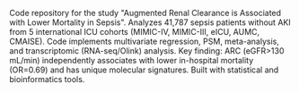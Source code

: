 
Code repository for the study "Augmented Renal Clearance is Associated with Lower Mortality in Sepsis". Analyzes 41,787 sepsis patients without AKI from 5 international ICU cohorts (MIMIC-IV, MIMIC-III, eICU, AUMC, CMAISE). Code implements multivariate regression, PSM, meta-analysis, and transcriptomic (RNA-seq/Olink) analysis. Key finding: ARC (eGFR>130 mL/min) independently associates with lower in-hospital mortality (OR=0.69) and has unique molecular signatures. Built with statistical and bioinformatics tools.
